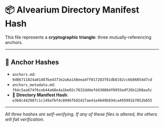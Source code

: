# 📦 Alvearium Directory Manifest Hash

This file represents a **cryptographic triangle**: three mutually-referencing anchors.

---

## 🔐 Anchor Hashes

- `anchors.md`: `9d86711824a01d87be4373e2a6a148eea4ff017283f81db8192cc6b86054d7cd`
- `anchors_metadata.md`: `f64c5aa674f6ceb44a68e4a1be02c7832dd4efd430884f0955edf26b1268aa5c`
- 📂 **Directory Manifest Hash**: `e3b0c44298fc1c149afbf4c8996fb92427ae41e4649b934ca495991b7852b855`

---

_All three hashes are self-verifying. If any of these files is altered, the others will fail verification._

